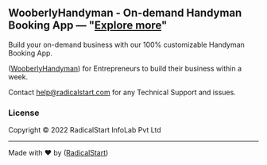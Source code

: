 ## WooberlyHandyman - On-demand Handyman Booking App — "[Explore more](https://www.radicalstart.com/)"

Build your on-demand business with our 100% customizable Handyman Booking App.

([WooberlyHandyman](https://www.rentallscript.com/uber-for-handyman-app/)) for Entrepreneurs to build their business within a week.

Contact help@radicalstart.com for any Technical Support and issues.

### License

Copyright © 2022 RadicalStart InfoLab Pvt Ltd

---
Made with ♥ by ([RadicalStart](https://www.radicalstart.com))
